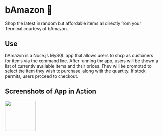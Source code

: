 # bAmazon :shopping_cart:

Shop the latest in random but affordable items all directly from your Terminal courtesy of bAmazon. 

## Use

bAmazon is a Node.js MySQL app that allows users to shop as customers for items via the command line. After running the app, users will be shown a list of currently available items and their prices. They will be prompted to select the item they wish to purchase, along with the quantity. If stock permits, users proceed to checkout. 

## Screenshots of App in Action

<img src ="imgs/pic1" width="100">



